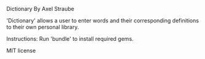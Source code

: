 Dictionary
By Axel Straube

'Dictionary' allows a user to enter words and their corresponding definitions to their own personal library.

Instructions:
Run 'bundle' to install required gems.

MIT license
